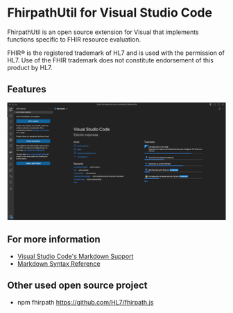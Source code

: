 # FhirpathUtil for Visual Studio Code

FhirpathUtil is an open source extension for Visual that implements functions specific to FHIR resource evaluation.

FHIR® is the registered trademark of HL7 and is used with the permission of HL7. Use of the FHIR trademark does not constitute endorsement of this product by HL7.

## Features

 ![Images](images/fhirpathexample.gif)



## For more information

* [Visual Studio Code's Markdown Support](http://code.visualstudio.com/docs/languages/markdown)
* [Markdown Syntax Reference](https://help.github.com/articles/markdown-basics/)


## Other used open source project

- npm fhirpath <https://github.com/HL7/fhirpath.js>

